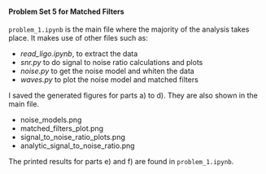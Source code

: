 #### Problem Set 5 for Matched Filters

`problem_1.ipynb` is the main file where the majority of the analysis takes place. It makes use of other files such as:
* *read_ligo.ipynb*, to extract the data
* *snr.py* to do signal to noise ratio calculations and plots
* *noise.py* to get the noise model and whiten the data
* *waves.py* to plot the noise model and matched filters

I saved the generated figures for parts a) to d). They are also shown in the main file.
* noise_models.png
* matched_filters_plot.png
* signal_to_noise_ratio_plots.png
* analytic_signal_to_noise_ratio.png

The printed results for parts e) and f) are found in `problem_1.ipynb`. 
